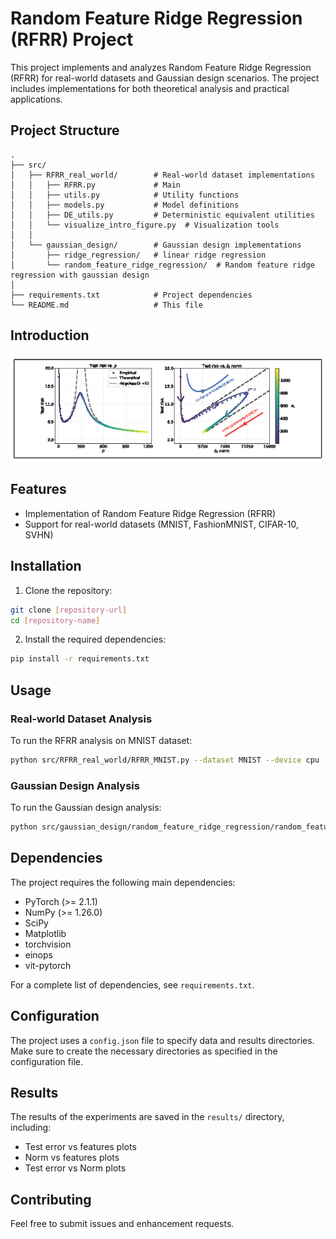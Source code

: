 # Random Feature Ridge Regression (RFRR) Project

This project implements and analyzes Random Feature Ridge Regression (RFRR) for real-world datasets and Gaussian design scenarios. The project includes implementations for both theoretical analysis and practical applications.



## Project Structure

```
.
├── src/
│   ├── RFRR_real_world/        # Real-world dataset implementations
│   │   ├── RFRR.py             # Main 
│   │   ├── utils.py            # Utility functions
│   │   ├── models.py           # Model definitions
│   │   ├── DE_utils.py         # Deterministic equivalent utilities
│   │   └── visualize_intro_figure.py  # Visualization tools
│   │
│   └── gaussian_design/        # Gaussian design implementations
│       ├── ridge_regression/   # linear ridge regression
│       └── random_feature_ridge_regression/  # Random feature ridge regression with gaussian design
│
├── requirements.txt            # Project dependencies
└── README.md                   # This file
```

## Introduction

![Introduction Figure](intro_figure.png)

## Features

- Implementation of Random Feature Ridge Regression (RFRR)
- Support for real-world datasets (MNIST, FashionMNIST, CIFAR-10, SVHN)

## Installation

1. Clone the repository:
```bash
git clone [repository-url]
cd [repository-name]
```

2. Install the required dependencies:
```bash
pip install -r requirements.txt
```

## Usage

### Real-world Dataset Analysis

To run the RFRR analysis on MNIST dataset:

```bash
python src/RFRR_real_world/RFRR_MNIST.py --dataset MNIST --device cpu
```

### Gaussian Design Analysis

To run the Gaussian design analysis:

```bash
python src/gaussian_design/random_feature_ridge_regression/random_feature_ridge_regression.py
```

## Dependencies

The project requires the following main dependencies:
- PyTorch (>= 2.1.1)
- NumPy (>= 1.26.0)
- SciPy
- Matplotlib
- torchvision
- einops
- vit-pytorch

For a complete list of dependencies, see `requirements.txt`.

## Configuration

The project uses a `config.json` file to specify data and results directories. Make sure to create the necessary directories as specified in the configuration file.

## Results

The results of the experiments are saved in the `results/` directory, including:
- Test error vs features plots
- Norm vs features plots
- Test error vs Norm plots

## Contributing

Feel free to submit issues and enhancement requests.


